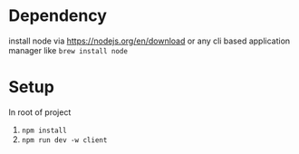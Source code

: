 # Dependency

install node via https://nodejs.org/en/download or any cli based application manager like `brew install node`

# Setup

In root of project

1. `npm install`
2. `npm run dev -w client`
